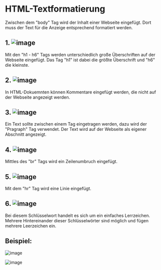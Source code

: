 # HTML-Textformatierung

Zwischen dem "body" Tag wird der Inhalt einer Webseite eingefügt. Dort muss der Text für die Anzeige entsprechend formatiert werden.

## 1. ![image](https://user-images.githubusercontent.com/63674539/183063255-f956fcb9-d04b-4f8d-92c8-2a2970fb7735.png)
Mit den "h1 - h6" Tags werden unterschiedlich große Überschriften auf der Webseite eingefügt. Das Tag "h1" ist dabei die größte Überschrift und "h6" die kleinste. 

## 2. ![image](https://user-images.githubusercontent.com/63674539/183063343-9ee057d5-6e47-4bff-9f70-cd3e14f63e7b.png)
In HTML-Dokuemnten können Kommentare eingefügt werden, die nicht auf der Webseite angezeigt werden.

## 3. ![image](https://user-images.githubusercontent.com/63674539/183063518-1df6dae4-0f0a-460d-b8b1-afa472897b67.png)
Ein Text sollte zwischen einem Tag eingetragen werden, dazu wird der "Pragraph" Tag verwendet. Der Text wird auf der Webseite als eigener Abschnitt angezeigt.

## 4. ![image](https://user-images.githubusercontent.com/63674539/183063764-3709adeb-6f0b-4b4d-939b-5a85d634c358.png)
Mittles des "br" Tags wird ein Zeilenumbruch eingefügt.

## 5. ![image](https://user-images.githubusercontent.com/63674539/183063836-fd947ea7-3e6b-429c-b7bc-d95df2e7670b.png)
Mit dem "hr" Tag wird eine Linie eingefügt.

## 6. ![image](https://user-images.githubusercontent.com/63674539/183063880-f983808f-881c-4169-9a1c-abc71e3b2438.png)
Bei diesem Schlüsselwort handelt es sich um ein einfaches Lerrzeichen. Mehrere Hintereinander dieser Schlüsselwörter sind möglich und fügen mehrere Leerzeichen ein.

## Beispiel:
![image](https://user-images.githubusercontent.com/63674539/183067179-240e0e6b-05dd-472b-94c1-f986e2452898.png)

![image](https://user-images.githubusercontent.com/63674539/183152770-7823b6c5-302d-477d-b336-b0d46a1a632d.png)

